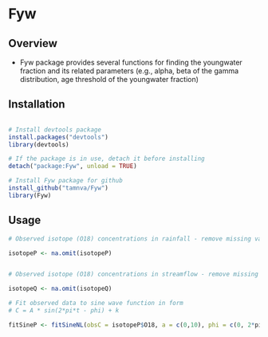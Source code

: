 # Fyw

## Overview

- Fyw package provides several functions for finding the youngwater fraction and its related parameters (e.g., alpha, beta of the gamma distribution, age threshold of the youngwater fraction)

## Installation

``` r

# Install devtools package
install.packages("devtools")
library(devtools)

# If the package is in use, detach it before installing
detach("package:Fyw", unload = TRUE)

# Install Fyw package for github
install_github("tamnva/Fyw")
library(Fyw)
```

## Usage

``` r
# Observed isotope (O18) concentrations in rainfall - remove missing values

isotopeP <- na.omit(isotopeP)


# Observed isotope (O18) concentrations in streamflow - remove missing values

isotopeQ <- na.omit(isotopeQ)

# Fit observed data to sine wave function in form 
# C = A * sin(2*pi*t - phi) + k

fitSineP <- fitSineNL(obsC = isotopeP$O18, a = c(0,10), phi = c(0, 2*pi), k = c(-20,0), t = isotopeP$date, nIter = 50000, nBestIter = 10, weights = isotopeP$precippitation_mm)

```
